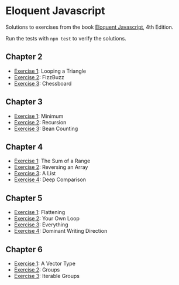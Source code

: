 # Eloquent Javascript

Solutions to exercises from the book [Eloquent Javascript](https://eloquentjavascript.net), 4th Edition.

Run the tests with `npm test` to verify the solutions.

## Chapter 2

- [Exercise 1](src/chapter2/exercise1.js): Looping a Triangle
- [Exercise 2](src/chapter2/exercise2.js): FizzBuzz
- [Exercise 3](src/chapter2/exercise3.js): Chessboard

## Chapter 3

- [Exercise 1](src/chapter3/exercise1.js): Minimum
- [Exercise 2](src/chapter3/exercise2.js): Recursion
- [Exercise 3](src/chapter3/exercise3.js): Bean Counting

## Chapter 4

- [Exercise 1](src/chapter4/exercise1.js): The Sum of a Range
- [Exercise 2](src/chapter4/exercise2.js): Reversing an Array
- [Exercise 3](src/chapter4/exercise3.js): A List
- [Exercise 4](src/chapter4/exercise4.js): Deep Comparison

## Chapter 5

- [Exercise 1](src/chapter5/exercise1.js): Flattening
- [Exercise 2](src/chapter5/exercise2.js): Your Own Loop
- [Exercise 3](src/chapter5/exercise3.js): Everything
- [Exercise 4](src/chapter5/exercise4.js): Dominant Writing Direction

## Chapter 6

- [Exercise 1](src/chapter6/exercise1.js): A Vector Type
- [Exercise 2](src/chapter6/exercise2.js): Groups
- [Exercise 3](src/chapter6/exercise3.js): Iterable Groups
